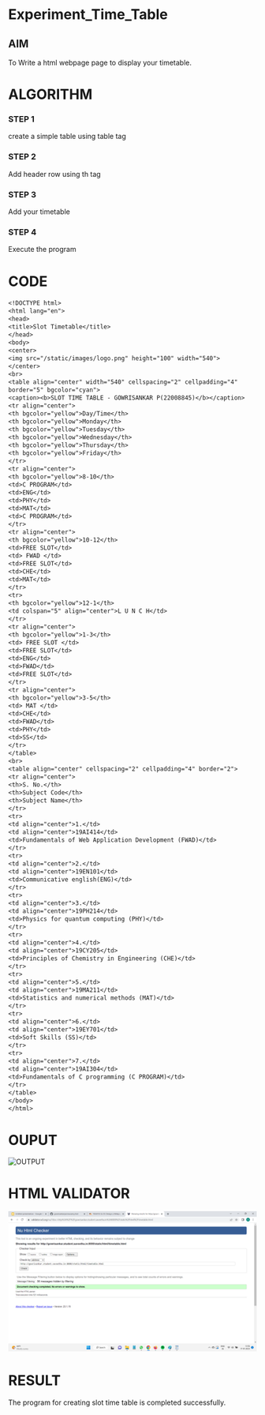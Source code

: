 # Experiment_Time_Table

## AIM
To Write a html webpage page to display your timetable.

# ALGORITHM
### STEP 1
create a simple table using table tag

### STEP 2
Add header row using th tag

### STEP 3
Add your timetable

### STEP 4
Execute the program

# CODE
```
<!DOCTYPE html>
<html lang="en">
<head>
<title>Slot Timetable</title>
</head>
<body>
<center>
<img src="/static/images/logo.png" height="100" width="540">
</center>
<br>
<table align="center" width="540" cellspacing="2" cellpadding="4" border="5" bgcolor="cyan">
<caption><b>SLOT TIME TABLE - GOWRISANKAR P(22008845)</b></caption>
<tr align="center">
<th bgcolor="yellow">Day/Time</th>
<th bgcolor="yellow">Monday</th>
<th bgcolor="yellow">Tuesday</th>
<th bgcolor="yellow">Wednesday</th>
<th bgcolor="yellow">Thursday</th>
<th bgcolor="yellow">Friday</th>
</tr>
<tr align="center">
<th bgcolor="yellow">8-10</th>
<td>C PROGRAM</td>
<td>ENG</td>
<td>PHY</td>
<td>MAT</td>
<td>C PROGRAM</td>
</tr>
<tr align="center">
<th bgcolor="yellow">10-12</th>
<td>FREE SLOT</td>
<td> FWAD </td>
<td>FREE SLOT</td>
<td>CHE</td>
<td>MAT</td>
</tr>
<tr>
<th bgcolor="yellow">12-1</th>
<td colspan="5" align="center">L U N C H</td>
</tr>
<tr align="center">
<th bgcolor="yellow">1-3</th>
<td> FREE SLOT </td>
<td>FREE SLOT</td>
<td>ENG</td>
<td>FWAD</td>
<td>FREE SLOT</td>
</tr>
<tr align="center">
<th bgcolor="yellow">3-5</th>
<td> MAT </td>
<td>CHE</td>
<td>FWAD</td>
<td>PHY</td>
<td>SS</td>
</tr>
</table>
<br>
<table align="center" cellspacing="2" cellpadding="4" border="2">
<tr align="center">
<th>S. No.</th>
<th>Subject Code</th>
<th>Subject Name</th>
</tr>
<tr>
<td align="center">1.</td>
<td align="center">19AI414</td>
<td>Fundamentals of Web Application Development (FWAD)</td>
</tr>
<tr>
<td align="center">2.</td>
<td align="center">19EN101</td>
<td>Communicative english(ENG)</td>
</tr>
<tr>
<td align="center">3.</td>
<td align="center">19PH214</td>
<td>Physics for quantum computing (PHY)</td>
</tr>
<tr>
<td align="center">4.</td>
<td align="center">19CY205</td>
<td>Principles of Chemistry in Engineering (CHE)</td>
</tr>
<tr>
<td align="center">5.</td>
<td align="center">19MA211</td>
<td>Statistics and numerical methods (MAT)</td>
</tr>
<tr>
<td align="center">6.</td>
<td align="center">19EY701</td>
<td>Soft Skills (SS)</td>
</tr>
<tr>
<td align="center">7.</td>
<td align="center">19AI304</td>
<td>Fundamentals of C programming (C PROGRAM)</td>
</tr>
</table>
</body>
</html>
```

# OUPUT
![OUTPUT](./mypro/static/images/Out.png)

# HTML VALIDATOR
![HTML VALIDATOR](./mypro/static/images/valid.png)

# RESULT
The program for creating slot time table is completed successfully.